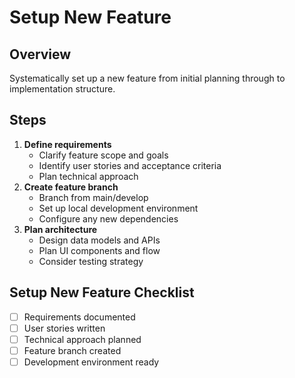 # Setup New Feature

## Overview

Systematically set up a new feature from initial planning through to implementation structure.

## Steps

1. **Define requirements**
    - Clarify feature scope and goals
    - Identify user stories and acceptance criteria
    - Plan technical approach
2. **Create feature branch**
    - Branch from main/develop
    - Set up local development environment
    - Configure any new dependencies
3. **Plan architecture**
    - Design data models and APIs
    - Plan UI components and flow
    - Consider testing strategy

## Setup New Feature Checklist

- [ ] Requirements documented
- [ ] User stories written
- [ ] Technical approach planned
- [ ] Feature branch created
- [ ] Development environment ready
